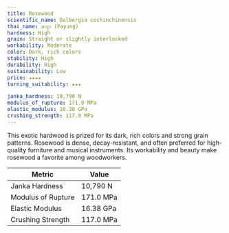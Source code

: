 ```yaml
--- 
title: Rosewood
scientific_name: Dalbergia cochinchinensis
thai_name: พะยูง (Payung)  
hardness: High
grain: Straight or slightly interlocked
workability: Moderate
color: Dark, rich colors    
stability: High
durability: High 
sustainability: Low
price: ★★★★ 
turning_suitability: ★★★

janka_hardness: 10,790 N
modulus_of_rupture: 171.0 MPa
elastic_modulus: 16.38 GPa
crushing_strength: 117.0 MPa
---
```


This exotic hardwood is prized for its dark, rich colors and strong grain patterns. Rosewood is dense, decay-resistant, and often preferred for high-quality furniture and musical instruments. Its workability and beauty make rosewood a favorite among woodworkers.

| Metric | Value |
|-|-|
| Janka Hardness | 10,790 N |
| Modulus of Rupture | 171.0 MPa |
| Elastic Modulus | 16.38 GPa |
| Crushing Strength | 117.0 MPa |
